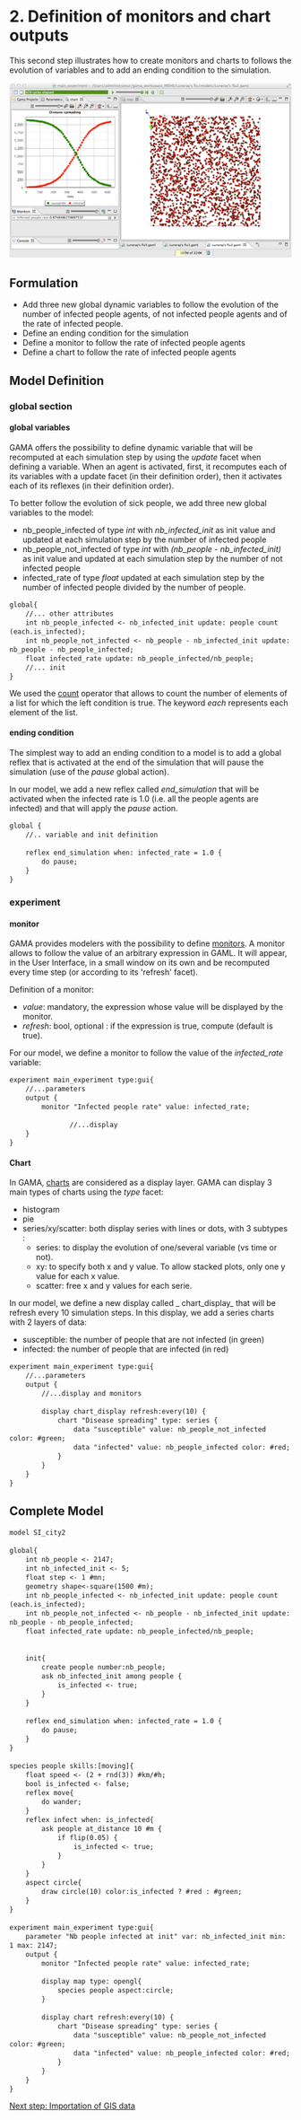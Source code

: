 # 2. Definition of monitors and chart outputs
This second step illustrates how to create monitors and charts to follows the evolution of variables and to add an ending condition to the simulation.


![images/luneray2.tiff](resources/images/tutorials/luneray2.tiff)




## Formulation
  * Add three new global dynamic variables to follow the evolution of the number of infected people agents, of not infected people agents and of the rate of infected people.
  * Define an ending condition for the simulation
  * Define a monitor to follow the rate of infected people agents
  * Define a chart to follow the rate of infected people agents



## Model Definition


### global section

#### global variables

GAMA offers the possibility to define dynamic variable that will be recomputed at each simulation step by using the _update_ facet when defining a variable. When an agent is activated, first, it recomputes each of its variables with a update facet (in their definition order), then it activates each of its reflexes (in their definition order).

To better follow the evolution of sick people, we add three new global variables to the model:
  * nb_people_infected of type _int_ with _nb\_infected\_init_ as init value and updated at each simulation step by the number of infected people
  * nb_people_not_infected of type _int_ with _(nb\_people - nb\_infected\_init)_ as init value and updated at each simulation step by the number of not infected people
  * infected_rate of type _float_ updated at each simulation step by the number of infected people divided by the number of people.

```
global{
	//... other attributes
	int nb_people_infected <- nb_infected_init update: people count (each.is_infected);
	int nb_people_not_infected <- nb_people - nb_infected_init update: nb_people - nb_people_infected;
	float infected_rate update: nb_people_infected/nb_people;
	//... init
}
```

We used the [count](Operators#count) operator that allows to count the number of elements of a list for which the left condition is true. The keyword _each_ represents each element of the list.

#### ending condition

The simplest way to add an ending condition to a model is to add a global reflex that is activated at the end of the simulation that will pause the simulation (use of the _pause_ global action).

In our model, we add a new reflex called _end\_simulation_ that will be activated when the infected rate is 1.0 (i.e. all the people agents are infected) and that will apply the _pause_ action. 
```
global {
	//.. variable and init definition
	
	reflex end_simulation when: infected_rate = 1.0 {
		do pause;
	}
} 
```
### experiment

#### monitor
GAMA provides modelers with the possibility to define [monitors](DefiningMonitorsAndInspectors#monitors). A monitor allows to follow the value of an arbitrary expression in GAML. It will appear, in the User Interface, in a small window on its own and be recomputed every time step (or according to its 'refresh' facet). 

Definition of a monitor:
   * _value_: mandatory, the expression whose value will be displayed by the monitor.
   * _refresh_: bool, optional : if the expression is true, compute (default is true).

For our model, we define a monitor to follow the value of the _infected\_rate_ variable:
```
experiment main_experiment type:gui{
	//...parameters
	output {
		monitor "Infected people rate" value: infected_rate;
		
               //...display
	}
}
```


#### Chart

In GAMA, [charts](G__DefiningChartLayers) are considered as a display layer. 
GAMA can display 3 main types of charts using the _type_ facet:

  * histogram
  * pie
  * series/xy/scatter: both display series with lines or dots, with 3 subtypes :
    * series: to display the evolution of one/several variable (vs time or not).
    * xy: to specify both x and y value. To allow stacked plots, only one y value for each x value.
    * scatter: free x and y values for each serie.

In our model, we define a new display called _ chart\_display_ that will be refresh every 10 simulation steps. In this display, we add a series charts with 2 layers of data:
   * susceptible: the number of people that are not infected (in green)
   * infected: the number of people that are infected (in red)
```
experiment main_experiment type:gui{
	//...parameters
	output {
		//...display and monitors
		
		display chart_display refresh:every(10) {
			chart "Disease spreading" type: series {
				data "susceptible" value: nb_people_not_infected color: #green;
				data "infected" value: nb_people_infected color: #red;
			}
		}
	}
}
```
## Complete Model

```
model SI_city2

global{ 
	int nb_people <- 2147;
	int nb_infected_init <- 5;
	float step <- 1 #mn;
	geometry shape<-square(1500 #m);
	int nb_people_infected <- nb_infected_init update: people count (each.is_infected);
	int nb_people_not_infected <- nb_people - nb_infected_init update: nb_people - nb_people_infected;
	float infected_rate update: nb_people_infected/nb_people;
	
	
	init{
		create people number:nb_people;
		ask nb_infected_init among people {
			is_infected <- true;
		}
	}
	
	reflex end_simulation when: infected_rate = 1.0 {
		do pause;
	}
}

species people skills:[moving]{		
	float speed <- (2 + rnd(3)) #km/#h;
	bool is_infected <- false;
	reflex move{
		do wander;
	}
	reflex infect when: is_infected{
		ask people at_distance 10 #m {
			if flip(0.05) {
				is_infected <- true;
			}
		}
	}
	aspect circle{
		draw circle(10) color:is_infected ? #red : #green;
	}
}

experiment main_experiment type:gui{
	parameter "Nb people infected at init" var: nb_infected_init min: 1 max: 2147;
	output {
		monitor "Infected people rate" value: infected_rate;
		
		display map type: opengl{
			species people aspect:circle;			
		}
		
		display chart refresh:every(10) {
			chart "Disease spreading" type: series {
				data "susceptible" value: nb_people_not_infected color: #green;
				data "infected" value: nb_people_infected color: #red;
			}
		}
	}
}
```

[Next step: Importation of GIS data](LuneraysFlu_step3)